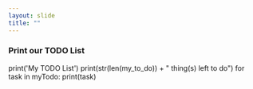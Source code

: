 ```yaml
---
layout: slide
title: ""
---
```

### Print our TODO List

print('My TODO List')
print(str(len(my_to_do)) + " thing(s) left to do")
for task in myTodo:
    print(task)
